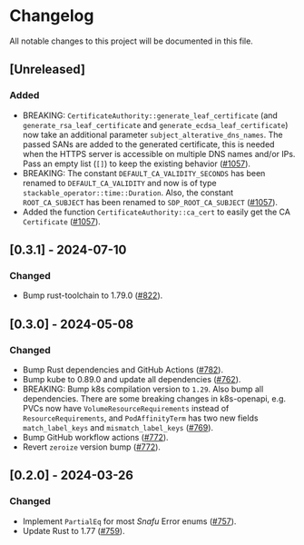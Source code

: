 # Changelog

All notable changes to this project will be documented in this file.

## [Unreleased]

### Added

- BREAKING: `CertificateAuthority::generate_leaf_certificate` (and `generate_rsa_leaf_certificate` and `generate_ecdsa_leaf_certificate`)
  now take an additional parameter `subject_alterative_dns_names`. The passed SANs are added to the generated certificate,
  this is needed when the HTTPS server is accessible on multiple DNS names and/or IPs.
  Pass an empty list (`[]`) to keep the existing behavior ([#1057]).
- BREAKING: The constant `DEFAULT_CA_VALIDITY_SECONDS` has been renamed to `DEFAULT_CA_VALIDITY` and now is of type `stackable_operator::time::Duration`.
  Also, the constant `ROOT_CA_SUBJECT` has been renamed to `SDP_ROOT_CA_SUBJECT` ([#1057]).
- Added the function `CertificateAuthority::ca_cert` to easily get the CA `Certificate` ([#1057]).

## [0.3.1] - 2024-07-10

### Changed

- Bump rust-toolchain to 1.79.0 ([#822]).

[#822]: https://github.com/stackabletech/operator-rs/pull/822
[#1057]: https://github.com/stackabletech/operator-rs/pull/1057

## [0.3.0] - 2024-05-08

### Changed

- Bump Rust dependencies and GitHub Actions ([#782]).
- Bump kube to 0.89.0 and update all dependencies ([#762]).
- BREAKING: Bump k8s compilation version to `1.29`. Also bump all dependencies.
  There are some breaking changes in k8s-openapi, e.g. PVCs now have `VolumeResourceRequirements` instead of `ResourceRequirements`,
  and `PodAffinityTerm` has two new fields `match_label_keys` and `mismatch_label_keys` ([#769]).
- Bump GitHub workflow actions ([#772]).
- Revert `zeroize` version bump ([#772]).

[#762]: https://github.com/stackabletech/operator-rs/pull/762
[#769]: https://github.com/stackabletech/operator-rs/pull/769
[#772]: https://github.com/stackabletech/operator-rs/pull/772
[#782]: https://github.com/stackabletech/operator-rs/pull/782

## [0.2.0] - 2024-03-26

### Changed

- Implement `PartialEq` for most _Snafu_ Error enums ([#757]).
- Update Rust to 1.77 ([#759]).

[#757]: https://github.com/stackabletech/operator-rs/pull/757
[#759]: https://github.com/stackabletech/operator-rs/pull/759
